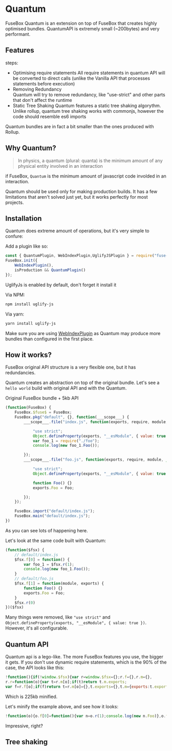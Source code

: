 # Quantum

FuseBox Quantum is an extension on top of FuseBox that creates highly optimised bundles.
QuantumAPI is extremely small (~200bytes) and very performant.

## Features

steps:
 * Optimising require statements
   All require statements in quantum API will be converted to direct calls (unlike the Vanilla API that processes statements before execution)
 * Removing Redundancy  
   Quantum will try to remove redundancy, like "use-strict" and other parts that don't affect the runtime
 * Static Tree Shaking
   Quantum features a static tree shaking algorythm. Unlike rollup, quantum tree shaking works with commonjs, however the code should resemble es6 imports
  

Quantum bundles are in fact a bit smaller than the ones produced with Rollup.

## Why Quantum?

> In physics, a quantum (plural: quanta) is the minimum amount of any physical entity involved in an interaction

if FuseBox, `Quantum` is the minimum amount of javascript code involded in an interaction.

Quantum should be used only for making production builds. It has a few limitations that aren't solved just yet, but it works perfectly for most projects.


## Installation
Quantum does extreme amount of operations, but it's very simple to confure:

Add a plugin like so:

```js
const { QuantumPlugin, WebIndexPlugin,UglifyJSPlugin } = require("fuse-box");
FuseBox.init({
    WebIndexPlugin(),
    isProduction && QuantumPlugin()
});
```

UglifyJs is enabled by default, don't forget it install it

Via NPM:
```bash
npm install uglify-js
```

Via yarn:
```bash
yarn install uglify-js
```

Make sure you are using [WebIndexPlugin](/plugins/webindexplugin#webindexplugin) as Quantum may produce more bundles than configured in the first place.

## How it works?

FuseBox original API structure is a very flexible one, but it has redundancies.

Quantum creates an abstraction on top of the original bundle. Let's see a `hello world` build with original API and with the Quantum.

Original FuseBox bundle + 5kb API

```js
(function(FuseBox) {
    FuseBox.$fuse$ = FuseBox;
    FuseBox.pkg("default", {}, function(___scope___) {
        ___scope___.file("index.js", function(exports, require, module, __filename, __dirname) {

            "use strict";
            Object.defineProperty(exports, "__esModule", { value: true });
            var foo_1 = require("./foo");
            console.log(new foo_1.Foo());

        });
        ___scope___.file("foo.js", function(exports, require, module, __filename, __dirname) {

            "use strict";
            Object.defineProperty(exports, "__esModule", { value: true });

            function Foo() {}
            exports.Foo = Foo;

        });
    });

    FuseBox.import("default/index.js");
    FuseBox.main("default/index.js");
})
```

As you can see lots of happening here.

Let's look at the same code built with Quantum:

```js
(function($fsx) {
    // default/index.js
    $fsx.f[0] = function() {
        var foo_1 = $fsx.r(1);
        console.log(new foo_1.Foo());
    }
    // default/foo.js
    $fsx.f[1] = function(module, exports) {
        function Foo() {}
        exports.Foo = Foo;
    }
    $fsx.r(0)
})($fsx)
```

Many things were removed, like `"use strict"` and `Object.defineProperty(exports, "__esModule", { value: true })`. However, it's all configurable.


## Quantum API

Quantum api is a lego-like. The more FuseBox features you use, the bigger it gets. If you don't use dynamic require statements, which is the 90% of the case, the API looks like this:

```js
!function(){if(!window.$fsx){var r=window.$fsx={};r.f={},r.m={},
r.r=function(o){var t=r.m[o];if(t)return t.m.exports;
var f=r.f[o];if(f)return t=r.m[o]={},t.exports={},t.m={exports:t.exports},f(t.m,t.exports),t.m.exports}}}();
```
Which is 225kb minified.

Let's minify the example above, and see how it looks:

```js
!function(o){o.f[0]=function(){var n=o.r(1);console.log(new n.Foo)},o.f[1]=function(o,n){function f(){}n.Foo=f},o.r(0)}($fsx);
```

Impressive, right?

## Tree shaking